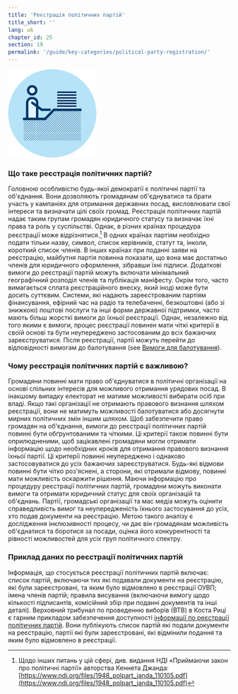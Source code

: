 ```yaml
---
title: 'Реєстрація політичних партій'
title_short: ''
lang: uk
chapter_id: 25
section: 19
permalink: '/guide/key-categories/political-party-registration/'
---
```


![Political Party Registration](/assets/images/inventory/categories/political-party-registration.png)

### Що таке реєстрація політичних партій?

Головною особливістю будь-якої демократії є політичні партії та об'єднання. Вони дозволяють громадянам об'єднуватися та брати участь у кампаніях для отримання державних посад, висловлювати свої інтереси та визначати цілі своїх громад. Реєстрація політичних партій надає таким групам громадян юридичного статусу та визначає їхні права та роль у суспільстві. Однак, в різних країнах процедура реєстрації може відрізнятися.[^1] В одних країнах партіям необхідно подати тільки назву, символ, список керівників, статут та, інколи, короткий список членів. В інших країнах при поданні заяви на реєстрацію, майбутня партія повинна показати, що вона має достатньо членів для юридичного оформлення, зібравши їхні підписи. Додаткові вимоги до реєстрації партій можуть включати мінімальний географічний розподіл членів та публікація маніфесту. Окрім того, часто вимагається сплата реєстраційного внеску, який іноді може бути досить суттєвим. Системи, які надають зареєстрованим партіям фінансування, ефірний час на радіо та телебаченні, безкоштовні (або зі знижкою) поштові послуги та інші форми державної підтримки, часто мають більш жорсткі вимоги до їхньої реєстрації. Однак, незалежно від того якими є вимоги, процес реєстрації повинен мати чіткі критерії в своїй основі та бути неупереджено застосованим до всіх бажаючих зареєструватися. Після реєстрації, партії можуть перейти до відповідності вимогам до балотування (see [Вимоги для балотування](/uk/guide/key-categories/ballot-qualification/)).

### Чому реєстрація політичних партій є важливою?

Громадяни повинні мати право об'єднуватися в політичні організації на основі спільних інтересів для можливого отримання урядових посад. В інакшому випадку електорат не матиме можливості вибирати осіб при владі. Якщо такі організації не отримають правового визнання шляхом реєстрації, вони не матимуть можливості балотуватися або досягнути мирних політичних змін іншим шляхом. Щоб забезпечити право громадян на об'єднання, вимоги до реєстрації політичних партій повинні бути обґрунтованими та чіткими. Ці критерії також повинні бути оприлюдненими, щоб зацікавлені громадяни могли отримати інформацію щодо необхідних кроків для отримання правового визнання їхньої партії. Ці критерії повинні неупереджено і однаково застосовуватися до усіх бажаючих зареєструватися. Будь-які відмови повинні бути чітко роз'яснені, а сторони, які отримали відмову, повинні мати можливість оскаржити рішення. Маючи інформацію про процедуру реєстрації політичних партій, громадяни можуть виконати вимоги та отримати юридичний статус для своїх організацій та об'єднань. Партії, громадські організації та мас медіа можуть оцінити справедливість вимог та неупередженість їхнього застосування до усіх, хто подав документи на реєстрацію. Метою такого аналізу є дослідження інклюзивності процесу, чи дає він громадянам можливість об'єднатися та боротися за посади, оцінка його конкурентності та рівності можливостей для усіх груп політичного спектру.

### Приклад даних по реєстрації політичних партій

Інформація, що стосується реєстрації політичних партій включає: список партій, включаючи тих які подавали документи на реєстрацію, які були зареєстровані, та яким було відмовлено в реєстрації ОУВП; імена членів партій; правила висування (включаючи вимогу щодо кількості підписантів, комісійний збір при поданні документів та інші деталі). Верховний трибунал по проведенню виборів (ВТВ) в Коста Риці є гарним прикладом забезпечення доступності [інформації по реєстрації політичних партій](http://www.tse.go.cr/info_partidos.htm). Вони публікують список партій які подали документи на реєстрацію, партії які були зареєстровані, які відмінили подання та яким було відмовлено в реєстрації.

[^1]: Щодо інших питань у цій сфері, див. видання НДІ «Приймаючи закон про політичні партії» авторства Кеннета Джанда: [https://www.ndi.org/files/1948_polpart_janda_110105.pdf](https://www.ndi.org/files/1948_polpart_janda_110105.pdf)
